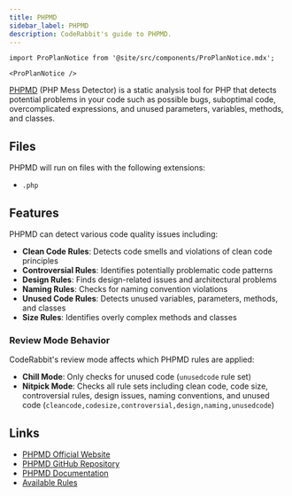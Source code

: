 ```yaml
---
title: PHPMD
sidebar_label: PHPMD
description: CodeRabbit's guide to PHPMD.
---
```


```mdx-code-block
import ProPlanNotice from '@site/src/components/ProPlanNotice.mdx';

<ProPlanNotice />
```

[PHPMD](https://phpmd.org/) (PHP Mess Detector) is a static analysis tool for PHP that detects potential problems in your code such as possible bugs, suboptimal code, overcomplicated expressions, and unused parameters, variables, methods, and classes.

## Files

PHPMD will run on files with the following extensions:

- `.php`

## Features

PHPMD can detect various code quality issues including:

- **Clean Code Rules**: Detects code smells and violations of clean code principles
- **Controversial Rules**: Identifies potentially problematic code patterns
- **Design Rules**: Finds design-related issues and architectural problems
- **Naming Rules**: Checks for naming convention violations
- **Unused Code Rules**: Detects unused variables, parameters, methods, and classes
- **Size Rules**: Identifies overly complex methods and classes

### Review Mode Behavior

CodeRabbit's review mode affects which PHPMD rules are applied:

- **Chill Mode**: Only checks for unused code (`unusedcode` rule set)
- **Nitpick Mode**: Checks all rule sets including clean code, code size, controversial rules, design issues, naming conventions, and unused code (`cleancode,codesize,controversial,design,naming,unusedcode`)

## Links

- [PHPMD Official Website](https://phpmd.org/)
- [PHPMD GitHub Repository](https://github.com/phpmd/phpmd)
- [PHPMD Documentation](https://phpmd.org/documentation/index.html)
- [Available Rules](https://phpmd.org/rules/index.html)
